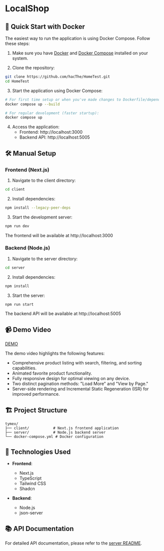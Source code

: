 # LocalShop
## 🚀 Quick Start with Docker

The easiest way to run the application is using Docker Compose. Follow these steps:

1. Make sure you have [Docker](https://docs.docker.com/get-docker/) and [Docker Compose](https://docs.docker.com/compose/install/) installed on your system.

2. Clone the repository:
```bash
git clone https://github.com/hacThe/HomeTest.git
cd HomeTest
```

3. Start the application using Docker Compose:
```bash
# For first time setup or when you've made changes to Dockerfile/dependencies:
docker compose up --build

# For regular development (faster startup):
docker compose up
```

4. Access the application:
   - Frontend: http://localhost:3000
   - Backend API: http://localhost:5005

## 🛠️ Manual Setup

### Frontend (Next.js)

1. Navigate to the client directory:
```bash
cd client
```

2. Install dependencies:
```bash
npm install --legacy-peer-deps
```

3. Start the development server:
```bash
npm run dev
```

The frontend will be available at http://localhost:3000

### Backend (Node.js)

1. Navigate to the server directory:
```bash
cd server
```

2. Install dependencies:
```bash
npm install
```

3. Start the server:
```bash
npm run start
```

The backend API will be available at http://localhost:5005

## 📹 Demo Video

[DEMO](https://youtu.be/1EFWcjZfiGA)

The demo video highlights the following features:
- Comprehensive product listing with search, filtering, and sorting capabilities.
- Animated favorite product functionality.
- Fully responsive design for optimal viewing on any device.
- Two distinct pagination methods: "Load More" and "View by Page."
- Server-side rendering and Incremental Static Regeneration (ISR) for improved performance.

## 🏗️ Project Structure

```
tymex/
├── client/           # Next.js frontend application
├── server/           # Node.js backend server
└── docker-compose.yml # Docker configuration
```

## 🔧 Technologies Used

- **Frontend**:
  - Next.js
  - TypeScript
  - Tailwind CSS
  - Shadcn

- **Backend**:
  - Node.js
  - json-server

## 📚 API Documentation
For detailed API documentation, please refer to the [server README](./server/README.MD).
